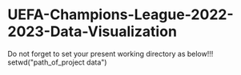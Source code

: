 # UEFA-Champions-League-2022-2023-Data-Visualization
Do not forget to set your present working directory as below!!!
setwd("path_of_project data")
